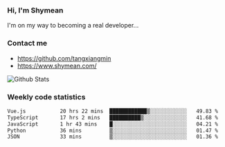 ### Hi, I'm Shymean

I'm on my way to becoming a real developer...

### Contact me

- <https://github.com/tangxiangmin>
- <https://www.shymean.com/>

![Github Stats](https://github-readme-stats.vercel.app/api?username=tangxiangmin&show_icons=true&theme=dark)


###  Weekly code statistics

<!--START_SECTION:waka-->

```txt
Vue.js           20 hrs 22 mins  ████████████▒░░░░░░░░░░░░   49.83 %
TypeScript       17 hrs 2 mins   ██████████▒░░░░░░░░░░░░░░   41.68 %
JavaScript       1 hr 43 mins    █░░░░░░░░░░░░░░░░░░░░░░░░   04.21 %
Python           36 mins         ▒░░░░░░░░░░░░░░░░░░░░░░░░   01.47 %
JSON             33 mins         ▒░░░░░░░░░░░░░░░░░░░░░░░░   01.36 %
```

<!--END_SECTION:waka-->